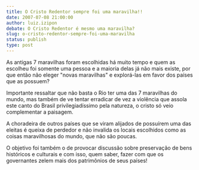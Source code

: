```yaml
---
title: O Cristo Redentor sempre foi uma maravilha!!
date: 2007-07-08 21:00:00
author: luiz.izipon
debate: O Cristo Redentor é mesmo uma maravilha?
slug: o-cristo-redentor-sempre-foi-uma-maravilha
status: publish 
type: post
---
```


As antigas 7 maravilhas foram escolhidas há muito tempo e quem as escolheu foi somente uma pessoa e a maioria delas já não mais existe, por que então não eleger "novas maravilhas" e explorá-las em favor dos países que as possuem?  

Importante ressaltar que não basta o Rio ter uma das 7 maravilhas do mundo, mas também de ve tentar erradicar de vez a violência que assola este canto do Brasil privilegiadíssimo pela natureza, o cristo só veio complementar a paisagem.  

A choradeira de outros países que se viram alijados de possuírem uma das eleitas é queixa de perdedor e não invalida os locais escolhidos como as coisas maravilhosas do mundo, que não são poucas.  

O objetivo foi também o de provocar discussão sobre preservação de bens históricos e culturais e com isso, quem saber, fazer com que os governantes zelem mais dos patrimônios de seus países!
